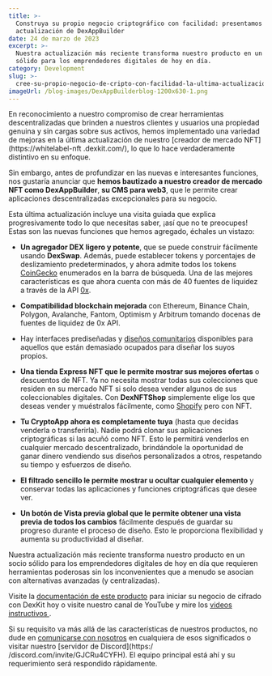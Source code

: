 ```yaml
---
title: >-
  Construya su propio negocio criptográfico con facilidad: presentamos la última
  actualización de DexAppBuilder
date: 24 de marzo de 2023
excerpt: >-
  Nuestra actualización más reciente transforma nuestro producto en un socio
  sólido para los emprendedores digitales de hoy en día.
category: Development
slug: >-
  cree-su-propio-negocio-de-cripto-con-facilidad-la-ultima-actualizacion-para-dexappbuilder
imageUrl: /blog-images/DexAppBuilderblog-1200x630-1.png
---
```

En reconocimiento a nuestro compromiso de crear herramientas descentralizadas que brinden a nuestros clientes y usuarios una propiedad genuina y sin cargas sobre sus activos, hemos implementado una variedad de mejoras en la última actualización de nuestro [creador de mercado NFT] (https://whitelabel-nft .dexkit.com/), lo que lo hace verdaderamente distintivo en su enfoque.

Sin embargo, antes de profundizar en las nuevas e interesantes funciones, nos gustaría anunciar que **hemos bautizado a nuestro creador de mercado NFT como DexAppBuilder**, **su CMS para web3**, que le permite crear aplicaciones descentralizadas excepcionales para su negocio.

Esta última actualización incluye una visita guiada que explica progresivamente todo lo que necesitas saber, ¡así que no te preocupes! Estas son las nuevas funciones que hemos agregado, échales un vistazo:

* **Un agregador DEX ligero y potente**, que se puede construir fácilmente usando **DexSwap**. Además, puede establecer tokens y porcentajes de deslizamiento predeterminados, y ahora admite todos los tokens [CoinGecko](https://coingecko.com) enumerados en la barra de búsqueda. Una de las mejores características es que ahora cuenta con más de 40 fuentes de liquidez a través de la API [0x](https://0x.org).

* **Compatibilidad blockchain mejorada** con Ethereum, Binance Chain, Polygon, Avalanche, Fantom, Optimism y Arbitrum tomando docenas de fuentes de liquidez de 0x API.

* Hay interfaces prediseñadas y [diseños comunitarios](https://whitelabel-nft.dexkit.com/site) disponibles para aquellos que están demasiado ocupados para diseñar los suyos propios.

* **Una tienda Express NFT que le permite mostrar sus mejores ofertas** o descuentos de NFT. Ya no necesita mostrar todas sus colecciones que residen en su mercado NFT si solo desea vender algunos de sus coleccionables digitales. Con **DexNFTShop** simplemente elige los que deseas vender y muéstralos fácilmente, como [Shopify](https://www.shopify.com/) pero con NFT.

* **Tu CryptoApp ahora es completamente tuya** (hasta que decidas venderla o transferirla). Nadie podrá clonar sus aplicaciones criptográficas si las acuñó como NFT. Esto le permitirá venderlos en cualquier mercado descentralizado, brindándole la oportunidad de ganar dinero vendiendo sus diseños personalizados a otros, respetando su tiempo y esfuerzos de diseño.

* **El filtrado sencillo le permite mostrar u ocultar cualquier elemento** y conservar todas las aplicaciones y funciones criptográficas que desee ver.

* **Un botón de Vista previa global que le permite obtener una vista previa de todos los cambios** fácilmente después de guardar su progreso durante el proceso de diseño. Esto le proporciona flexibilidad y aumenta su productividad al diseñar.

Nuestra actualización más reciente transforma nuestro producto en un socio sólido para los emprendedores digitales de hoy en día que requieren herramientas poderosas sin los inconvenientes que a menudo se asocian con alternativas avanzadas (y centralizadas).

Visite la [documentación de este producto](https://docs.dexkit.com/defi-products/nft-marketplace/overview) para iniciar su negocio de cifrado con DexKit hoy o visite nuestro canal de YouTube y mire los [videos instructivos ](https://www.youtube.com/watch?v=UHPY3CIx6G4).

Si su requisito va más allá de las características de nuestros productos, no dude en [comunicarse con nosotros](https://www.dexkit.com/contact-us/) en cualquiera de esos significados o visitar nuestro [servidor de Discord](https:/ /discord.com/invite/GJCRu4CYFH). El equipo principal está ahí y su requerimiento será respondido rápidamente.
